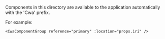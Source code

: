 Components in this directory are available to the application automatically with the 'Cwa' prefix.

For example:
```vue
<CwaComponentGroup reference="primary" :location="props.iri" />
```
